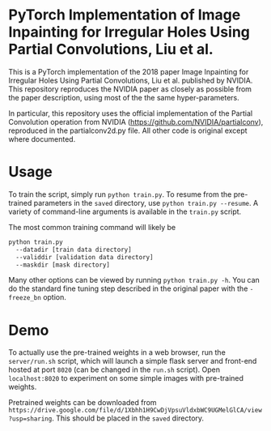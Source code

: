 # PyTorch Implementation of Image Inpainting for Irregular Holes Using Partial Convolutions, Liu et al.

This is a PyTorch implementation of the 2018 paper Image Inpainting for Irregular Holes Using Partial Convolutions, Liu et al. published by NVIDIA. This repository reproduces the NVIDIA paper as closely as possible from the paper description, using most of the the same hyper-parameters.

In particular, this repository uses the official implementation of the Partial Convolution operation from NVIDIA (https://github.com/NVIDIA/partialconv), reproduced in the partialconv2d.py file. All other code is original except where documented. 

# Usage

To train the script, simply run `python train.py`. To resume from the pre-trained parameters in the `saved` directory, use `python train.py --resume`. A variety of command-line arguments is available in the `train.py` script. 

The most common training command will likely be

```bash
python train.py
  --datadir [train data directory]
  --validdir [validation data directory]
  --maskdir [mask directory]
```

Many other options can be viewed by running `python train.py -h`. You can do the standard fine tuning step described in the original paper with the `-freeze_bn` option.

# Demo

To actually use the pre-trained weights in a web browser, run the `server/run.sh` script, which will launch a simple flask server and front-end hosted at port `8020` (can be changed in the `run.sh` script). Open `localhost:8020` to experiment on some simple images with pre-trained weights.

Pretrained weights can be downloaded from `https://drive.google.com/file/d/1Xbhh1H9CwDjVpsuVldxbWC9UGMelGlCA/view?usp=sharing`. This should be placed in the `saved` directory.
